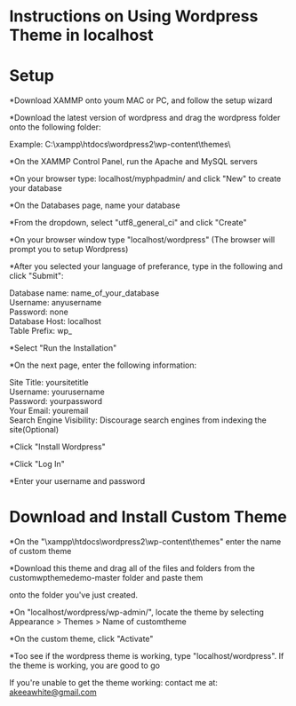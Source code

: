 Instructions on Using Wordpress Theme in localhost
===

Setup
======

*Download XAMMP onto youm MAC or PC, and follow the setup wizard

*Download the latest version of wordpress and drag the wordpress folder onto the following folder:

 Example: C:\xampp\htdocs\wordpress2\wp-content\themes\

*On the XAMMP Control Panel, run the Apache and MySQL servers

*On your browser type: localhost/myphpadmin/ and click "New" to create your database

*On the Databases page, name your database

*From the dropdown, select "utf8_general_ci" and click "Create"

*On your browser window type "localhost/wordpress" (The browser will prompt you to setup Wordpress)

*After you selected your language of preferance, type in the following and click "Submit":

Database name: name_of_your_database  
Username: anyusername  
Password: none  
Database Host: localhost  
Table Prefix: wp_  

*Select "Run the Installation"

*On the next page, enter the following information:

Site Title: yoursitetitle  
Username: yourusername  
Password: yourpassword  
Your Email: youremail  
Search Engine Visibility: Discourage search engines from indexing the site(Optional)  

*Click "Install Wordpress"

*Click "Log In"

*Enter your username and password

Download and Install Custom Theme
======

*On the "\xampp\htdocs\wordpress2\wp-content\themes\" enter the name of custom theme

*Download this theme and drag all of the files and folders from the customwpthemedemo-master folder and paste them

onto the folder you've just created.

*On "localhost/wordpress/wp-admin/", locate the theme by selecting Appearance > Themes > Name of customtheme

*On the custom theme, click "Activate"

*Too see if the wordpress theme is working, type "localhost/wordpress". If the theme is working, you are good to go

If you're unable to get the theme working: contact me at: akeeawhite@gmail.com